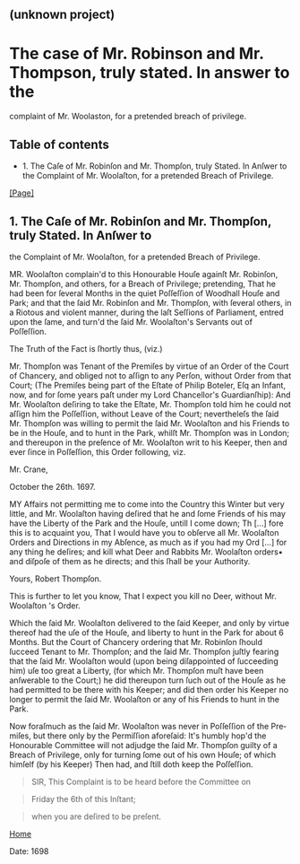 ## (unknown project)

# The case of Mr. Robinson and Mr. Thompson, truly stated. In answer to the
complaint of Mr. Woolaston, for a pretended breach of privilege.

## Table of contents

  * 1\. The Caſe of Mr. Robinſon and Mr. Thompſon, truly Stated. In Anſwer to the Complaint of Mr. Woolaſton, for a pretended Breach of Privilege.

[[Page]](http://eebo.chadwyck.com/downloadtiff?vid=175489&page=1)

## 1\. The Caſe of Mr. Robinſon and Mr. Thompſon, truly Stated. In Anſwer to
the Complaint of Mr. Woola­ſton, for a pretended Breach of Privilege.

MR. Woolaſton complain'd to this Honourable Houſe againſt Mr. Ro­binſon, Mr.
Thompſon, and others, for a Breach of Privilege; pre­tending, That he had been
for ſeveral Months in the quiet Poſſeſ­ſion of Woodhall Houſe and Park; and
that the ſaid Mr. Robinſon and Mr. Thompſon, with ſeveral others, in a Riotous
and violent manner, du­ring the laſt Seſſions of Parliament, entred upon the
ſame, and turn'd the ſaid Mr. Woolaſton's Servants out of Poſſeſſion.

The Truth of the Fact is ſhortly thus, (viz.)

Mr. Thompſon was Tenant of the Premiſes by virtue of an Order of the Court of
Chancery, and obliged not to aſſign to any Perſon, without Order from that
Court; (The Premiſes being part of the Eſtate of Philip Boteler, Eſq an
Infant, now, and for ſome years paſt under my Lord Chancellor's Guardianſhip):
And Mr. Woolaſton deſiring to take the Eſtate, Mr. Thompſon told him he could
not aſſign him the Poſſeſſion, without Leave of the Court; nevertheleſs the
ſaid Mr. Thompſon was willing to permit the ſaid Mr. Woola­ſton and his
Friends to be in the Houſe, and to hunt in the Park, whilſt Mr. Thompſon was
in London; and thereupon in the preſence of Mr. Woolaſton writ to his Keeper,
then and ever ſince in Poſſeſſion, this Order following, viz.

Mr. Crane,

October the 26th. 1697.

MY Affairs not permitting me to come into the Country this Winter but very
little, and Mr. Woolaſton having deſired that he and ſome Friends of his may
have the Liberty of the Park and the Houſe, untill I come down; Th [...] fore
this is to acquaint you, That I would have you to obſerve all Mr. Woolaſton
Orders and Directions in my Abſence, as much as if you had my Ord [...] for
any thing he deſires; and kill what Deer and Rabbits Mr. Woolaſton orders▪ and
diſpoſe of them as he directs; and this ſhall be your Authority.

Yours, Robert Thompſon.

This is further to let you know, That I expect you kill no Deer, without Mr.
Woola­ſton 's Order.

Which the ſaid Mr. Woolaſton delivered to the ſaid Keeper, and only by virtue
thereof had the uſe of the Houſe, and liberty to hunt in the Park for about 6
Months. But the Court of Chancery ordering that Mr. Robinſon ſhould ſucceed
Tenant to Mr. Thompſon; and the ſaid Mr. Thompſon juſtly fearing that the ſaid
Mr. Woolaſton would (upon being diſappointed of ſucceeding him) uſe too great
a Liberty, (for which Mr. Thompſon muſt have been anſwerable to the Court;) he
did thereupon turn ſuch out of the Houſe as he had per­mitted to be there with
his Keeper; and did then order his Keeper no longer to permit the ſaid Mr.
Woolaſton or any of his Friends to hunt in the Park.

Now foraſmuch as the ſaid Mr. Woolaſton was never in Poſſeſſion of the
Pre­miſes, but there only by the Permiſſion aforeſaid: It's humbly hop'd the
Honourable Committee will not adjudge the ſaid Mr. Thompſon guilty of a Breach
of Privilege, only for turning ſome out of his own Houſe; of which himſelf (by
his Keeper) Then had, and ſtill doth keep the Poſſeſſion.

> SIR, This Complaint is to be heard before the Committee on

>

> Friday the 6th of this Inſtant;

>

> when you are deſired to be preſent.

[Home](/)

Date: 1698  

